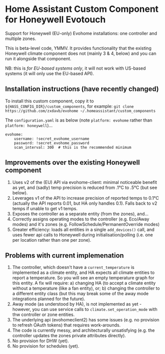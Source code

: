 # Home Assistant Custom Component for Honeywell Evotouch

Support for Honeywell (EU-only) Evohome installations: one controller and multiple zones.

This is beta-level code, YMMV.  It provides functionality that the existing Honeywell climate component does not (mainly 3 & 4, below) and you can run it alongside that component.

NB: this is _for EU-based systems only_, it will not work with US-based systems (it will only use the EU-based API).

## Installation instructions (have recently changed)

To install this custom component, copy it to `${HASS_CONFIG_DIR}/custom_components`, for example:
  `git clone https://github.com/zxdavb/evohome ~/.homeassistant/custom_components`

The `configuration.yaml` is as below (note `platform: evohome` rather than `platform: honeywell`)...
```
evohome:
    username: !secret_evohome_username
    password: !secret_evohome_password
    scan_interval: 300  # this is the recommended minimum
```

## Improvements over the existing Honeywell component

1. Uses v2 of the (EU) API via evohome-client: minimal noticeable benefit as yet, and (sadly) temp precision is reduced from .1°C to .5°C (but see below).
2. Leverages v1 of the API to increase precision of reported temps to 0.1°C (actually the API reports 0.01, but HA only handles 0.1).  Falls back to v2 temps if unable to get v1 temps. 
3. Exposes the controller as a separate entity (from the zones), and...
4. Correctly assigns operating modes to the controller (e.g. Eco/Away modes) and it's zones (e.g. FollowSchedule/PermanentOverride modes)
5. Greater efficiency: loads all entities in a single `add_devices()` call, and uses fewer api calls to Honeywell during initialisation/polling (i.e. one per location rather than one per zone).

## Problems with current implemenation

1. The controller, which doesn't have a `current_temperature` is implemented as a climate entity, and HA expects all climate entities to report a temperature.  So you will see an empty temperature graph for this entity.  A fix will require: a) changing HA (to accept a climate entity without a temperature (like a fan entity), or; b) changing the controller to a different entity class (but this may break some of the away mode integrations planned for the future).
2. Away mode (as understood by HA), is not implemented as yet - however, you can use service calls to `climate.set_operation_mode` with thw controller or zone entities.
3. The underlying api (evohomeclient2) has some issues (e.g. no provision to refresh OAuth tokens) that requires work-arounds.
4. The code is currently messy, and architecturally unsatisfying (e.g. the controller updates the zones private attributes directly).
5. No provision for DHW (yet).
6. No provision for schedules (yet).
